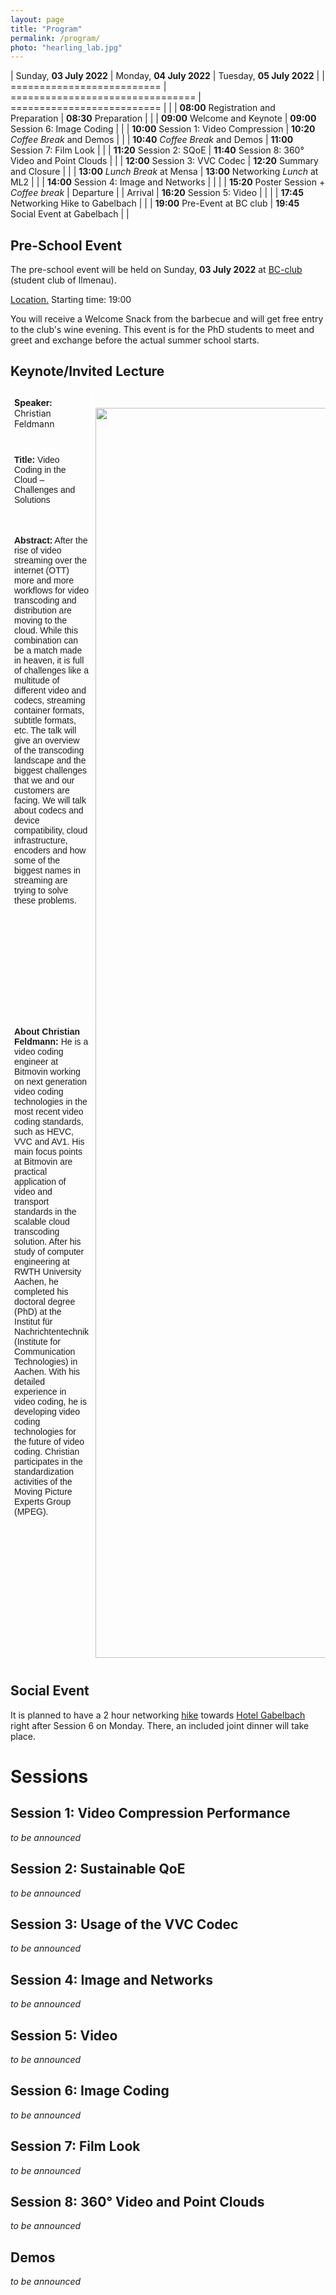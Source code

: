 ```yaml
---
layout: page
title: "Program"
permalink: /program/
photo: "hearling_lab.jpg"
---
```



| Sunday, **03 July 2022**  	  | Monday, **04 July 2022**   		 			| Tuesday, **05 July 2022**   	  					|
| ==========================	  | ================================ 			| ==========================  	  					|
| 		 		            	  | **08:00** Registration and Preparation		| **08:30** Preparation			   	  				|
| 			   	             	  | **09:00** Welcome and Keynote         		| **09:00** Session 6: Image Coding	  				|
|	        	             	  | **10:00** Session 1: Video Compression		| **10:20** _Coffee Break_ and Demos    			|
| 		                     	  | **10:40** _Coffee Break_ and Demos	   		| **11:00** Session 7: Film Look					|
| 		                     	  | **11:20** Session 2: SQoE	 				| **11:40** Session 8: 360° Video and Point Clouds	|
| 		                     	  | **12:00** Session 3: VVC Codec				| **12:20** Summary and Closure		 				|
| 		                    	  | **13:00** _Lunch Break_ at Mensa			| **13:00** Networking _Lunch_ at ML2				|
|		                    	  | **14:00** Session 4: Image and Networks		| 													|
| 				             	  | **15:20** Poster Session + _Coffee break_	| Departure  					 					|
| Arrival			           	  | **16:20** Session 5: Video					| 			                      	 				|
| 			 		        	  | **17:45** Networking Hike to Gabelbach		|                            	 	    			|
| **19:00**	Pre-Event at BC club  | **19:45** Social Event at Gabelbach			|                            	   					|



## Pre-School Event
The pre-school event will be held on Sunday, **03 July 2022** at [BC-club](https://bc-club.de/) (student club of Ilmenau).

<a href="https://osm.org/go/0GqhODM8D?m=" target="_blank">Location.</a> Starting time: 19:00

You will receive a Welcome Snack from the barbecue and will get free entry to the club's wine evening. This event is for the PhD students to meet and greet and exchange before the actual summer school starts. 

## Keynote/Invited Lecture

<style type="text/css">
.tg  {border-collapse:collapse;border-spacing:0;}
.tg td{border-color:black;border-style:solid;border-width:1px;font-family:Arial, sans-serif;font-size:14px;
  overflow:hidden;padding:10px 5px;word-break:normal;}
.tg th{border-color:black;border-style:solid;border-width:1px;font-family:Arial, sans-serif;font-size:14px;
  font-weight:normal;overflow:hidden;padding:10px 5px;word-break:normal;}	
.tg .tg-zv4m{border-color:#ffffff;text-align:left;vertical-align:top}
.tg .tg-ztdv{border-color:#ffffff;font-family:inherit;text-align:center;vertical-align:middle}
.tg .tg-sd0v{border-color:#ffffff;font-family:inherit;text-align:left;vertical-align:top}
</style>
<table class="tg">
<thead>
  <tr>
    <td class="tg-sd0v"><b>Speaker:</b> Christian Feldmann</td>
    <td class="tg-ztdv" rowspan="4"><br><img src="/SVCP2022/assets/images/keynote_speaker.jpg" width="2000"/>  </td>
  </tr>
  <tr>
    <td class="tg-zv4m"><b>Title:</b> Video Coding in the Cloud – Challenges and Solutions</td>
  </tr>
  <tr>
    <td class="tg-zv4m"><b>Abstract:</b> After the rise of video streaming over the internet (OTT) more and more workflows for video transcoding and distribution are moving to the cloud. While this combination can be a match made in heaven, it is full of challenges like a multitude of different video and codecs, streaming container formats, subtitle formats, etc. The talk will give an overview of the transcoding landscape and the biggest challenges that we and our customers are facing. We will talk about codecs and device compatibility, cloud infrastructure, encoders and how some of the biggest names in streaming are trying to solve these problems.</td>
  </tr>
  <tr>
    <td class="tg-zv4m"> <b> About Christian Feldmann:</b> He is a video coding engineer at Bitmovin working on next generation video coding technologies in the most recent video coding standards, such as HEVC, VVC and AV1. His main focus points at Bitmovin are practical application of video and transport standards in the scalable cloud transcoding solution. After his study of computer engineering at RWTH University Aachen, he completed his doctoral degree (PhD) at the Institut für Nachrichtentechnik (Institute for Communication Technologies) in Aachen. With his detailed experience in video coding, he is developing video coding technologies for the future of video coding. Christian participates in the standardization activities of the Moving Picture Experts Group (MPEG).</td>
  </tr>
</thead>
</table>

## Social Event
It is planned to have a 2 hour networking [hike](https://www.komoot.de/tour/682677680) towards [Hotel Gabelbach](https://www.hotel-gabelbach.de/en/) right after Session 6 on Monday. There, an included joint dinner will take place. 

# Sessions

<!--
see https://docs.google.com/spreadsheets/d/1IVdIfluCmr0be2mbwWO3kygN5dKwvPShAeXnKV_wxrs
-->

## Session 1: Video Compression Performance
_to be announced_

<!--
* Christian Herglotz: Beyond Bjøntegaard: Limits of Video Compression Performance Comparisons 
* Sophie Pientka: Rate-Distortion-Optimization for Deep Image Compression
-->

## Session 2: Sustainable QoE 
_to be announced_

<!--
* Matthias Kränzler: Energy Efficient Video Decoding for VVC Using a Greedy Strategy Based Design Space Exploration
* Geetha Ramasubbu: Investigation of the Impacts of Video and Encoding Parameters on the Encoding Energy of the HEVC Software Encoding Process
-->

## Session 3: Usage of the VVC Codec 
_to be announced_
<!--
* Nicolas Horst: New Reference Subpicture Padding Techniques for Use with Independently Decodable Subpictures
* Martin Benjak: Neural Network-based Error Concealment for B-Frames in VVC
* Adam Wieckowski: Encoding complexity analysis through the measurement of the search space
-->
## Session 4: Image and Networks
_to be announced_
<!--
* Simon Grosche: Applications of Non-Regular Image Sampling using  Locally Fully Connected Reconstruction Network
* Frank Sippel: Camera Array for Multispectral Imaging
* Konstantin Schmidt: Comparing Generative Adversarial Networks and Normalizing Flow for Super-Resolution
* Ulrike, Pestel-Schiller: Determination of Relevant Hyperspectral Bands using a Spectrally Constrained CNN
-->
## Session 5: Video
_to be announced_
<!--
* Goluck Konuko: Ultra-low Bitrate Video Compression using Deep Image Animation
* Marta Milovanovic: Hybrid Method for Patch-depth Transmission in MPEG Immersive Video
* Smitha Lingadahalli Ravi: DIBR for Immersive Videos: Traditional Depth Estimators versus Learning-Based Depth Estimators 
-->
## Session 6: Image Coding
_to be announced_
<!--
* Maximiliane Gruber: Domain Adaptation for Unknown Image Distortions
* Shabhrish Reddy Uddehal: Image Segmentation for Improved Lossless Screen Content Compression
* Marwa Tarchouli: Patch-based Image Coding with End-to-End Learned Codec using Overlapping
* Daniel Gritzner: Using Binary Space Partitioning for the Semantic Segmentation of Aerial Images
-->
## Session 7: Film Look
_to be announced_
<!--
* Dominik Keller: Application of sensory evaluation techniques in film - How do expert and non-expert evaluations differ? 
* Zoubida Ameur: Deep-learning based film grain generation and removal
-->
## Session 8: 360° Video and Point Clouds
_to be announced_
<!--
* Viktoria Heimann: Point Cloud Upsampling Using Frequency-Based Models
* Andy Regensky: Motion-Plane-Adaptive Inter Prediction in 360-Degree Video Coding
-->

## Demos 
_to be announced_

<!--
**TODO**
-->

<!--
* lab tours (AVLabs, hearing lab, medialab II)
* maybe hiking to a restaurant?

* Lab-Tours & Get-Together: On Sunday, 25 July, there was a Get-Together, including technical tours at the 3IT, CINIQ as well as in the TiME-Lab where participants learned more about the work of the Fraunhofer HHI and its partners.

* Spree Boat Tour: Participants of the Summer School were taken on an evening boat tour on the river Spree in Berlin, where they were treated to a delicious barbecue. The relaxed atmosphere gave them the chance to further exchange ideas after a day of fruitful discussions and to get to know each other even more, while enjoying a beautiful trip through the center of the city.

-->